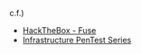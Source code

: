 c.f.)
- [HackTheBox - Fuse](https://youtu.be/VxbC03xmS60?t=1087)
- [Infrastructure PenTest Series](https://bitvijays.github.io/LFF-IPS-P3-Exploitation.html)

